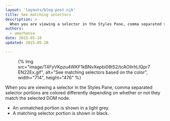 ```yaml
---
layout: 'layouts/blog-post.njk'
title: See matching selectors
description: >
  When you are viewing a selector in the Styles Pane, comma separated selector portions are colored differently depending on whether or not they match the selected DOM node.
authors:
  - umarhansa
date: 2015-05-18
updated: 2015-05-18

---
```


<figure>
{% Img src="image/T4FyVKpzu4WKF1kBNvXepbi08t52/tcAOlIrhLlQpr7EN22Ex.gif", alt="See matching selectors based on the color", width="714", height="476" %}
</figure>

When you are viewing a selector in the Styles Pane, comma separated selector portions are colored differently depending on whether or not they match the selected DOM node.

- An unmatched portion is shown in a light grey.
- A matching selector portion is shown in black.

